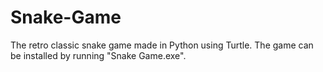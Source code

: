 # Snake-Game
The retro classic snake game made in Python using Turtle.
The game can be installed by running "Snake Game.exe".

